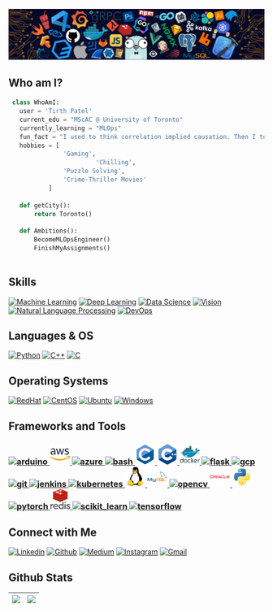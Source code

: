 ![Github Banner](https://github.com/Jaydeep-Yadav/Jaydeep-Yadav/blob/main/banner.png)

## Who am I?

 ```python
  class WhoAmI:
    user = 'Tirth Patel'
    current_edu = "MScAC @ University of Toronto"
    currently_learning = "MLOps"
    fun_fact = "I used to think correlation implied causation. Then I took a Statistics class. Now, I don't."
	hobbies = [
				'Gaming',
                         'Chilling',
			 	'Puzzle Solving',
				'Crime-Thriller Movies'
			]
	
	def getCity():
		return Toronto()
	
	def Ambitions():
		BecomeMLOpsEngineer()
		FinishMyAssignments()
	
 ```
## Skills
<p>
   <a href="#"><img alt="Machine Learning" src="https://img.shields.io/badge/Machine Learning-470C40?logo=MachineLearning&logoColor=white"></a>
   <a href="#"><img alt="Deep Learning" src="https://img.shields.io/badge/Deep Learning-%651A24.svg?logo=DeepLearning&logoColor=white"></a>
   <a href="#"><img alt="Data Science" src="https://img.shields.io/badge/Data Science-%745D1C.svg?logo=tailwindcss&logoColor=white"></a>
   <a href="#"><img alt="Vision" src="https://img.shields.io/badge/Vision-%384F32.svg?logo=Vision&logoColor=white"></a>
   <a href="#"><img alt="Natural Language Processing" src="https://img.shields.io/badge/NLP-%268J16.svg?logo=NLC&logoColor=white"></a>
   <a href="#"><img alt="DevOps" src="https://img.shields.io/badge/DevOps-%485Q1A.svg?logo=DevOps&logoColor=white"></a>
</p>

## Languages & OS

<p>
    <a href="#"><img alt="Python" src="https://img.shields.io/badge/Python%20-%458812.svg?logo=Python&logoColor=white"></a>
    <a href="#"><img alt="C++" src="https://img.shields.io/badge/C++%20-%2300599C.svg?logo=c%2B%2B&logoColor=white"></a>
    <a href="#"><img alt="C" src="https://img.shields.io/badge/C%20-%232370ED.svg?logo=c&logoColor=white"></a>	
</p>


## Operating Systems
<p>
	<a href="#"><img alt="RedHat" src="https://img.shields.io/badge/Redhat-FF1B2D?logo=RedHat&logoColor=white"></a>
	<a href="#"><img alt="CentOS" src="https://img.shields.io/badge/CentOS-563D7C?logo=CentOS&logoColor=white"></a>
	<a href="#"><img alt="Ubuntu" src="https://img.shields.io/badge/Ubuntu-FB542B?logo=CentOS&logoColor=white"></a>
	<a href="#"><img alt="Windows" src="https://img.shields.io/badge/Windows-0078D6?logo=windows&logoColor=white"></a>
	
</p>

## Frameworks and Tools
<h3 align="left">
<p align="left"> <a href="https://www.arduino.cc/" target="_blank"> <img src="https://cdn.worldvectorlogo.com/logos/arduino-1.svg" alt="arduino" width="40" height="40"/> </a> <a href="https://aws.amazon.com" target="_blank"> <img src="https://raw.githubusercontent.com/devicons/devicon/master/icons/amazonwebservices/amazonwebservices-original-wordmark.svg" alt="aws" width="40" height="40"/> </a> <a href="https://azure.microsoft.com/en-in/" target="_blank"> <img src="https://www.vectorlogo.zone/logos/microsoft_azure/microsoft_azure-icon.svg" alt="azure" width="40" height="40"/> </a> <a href="https://www.gnu.org/software/bash/" target="_blank"> <img src="https://www.vectorlogo.zone/logos/gnu_bash/gnu_bash-icon.svg" alt="bash" width="40" height="40"/> </a> <a href="https://www.cprogramming.com/" target="_blank"> <img src="https://raw.githubusercontent.com/devicons/devicon/master/icons/c/c-original.svg" alt="c" width="40" height="40"/> </a> <a href="https://www.w3schools.com/cpp/" target="_blank"> <img src="https://raw.githubusercontent.com/devicons/devicon/master/icons/cplusplus/cplusplus-original.svg" alt="cplusplus" width="40" height="40"/> </a> <a href="https://www.docker.com/" target="_blank"> <img src="https://raw.githubusercontent.com/devicons/devicon/master/icons/docker/docker-original-wordmark.svg" alt="docker" width="40" height="40"/> </a> <a href="https://flask.palletsprojects.com/" target="_blank"> <img src="https://www.vectorlogo.zone/logos/pocoo_flask/pocoo_flask-icon.svg" alt="flask" width="40" height="40"/> </a> <a href="https://cloud.google.com" target="_blank"> <img src="https://www.vectorlogo.zone/logos/google_cloud/google_cloud-icon.svg" alt="gcp" width="40" height="40"/> </a> <a href="https://git-scm.com/" target="_blank"> <img src="https://www.vectorlogo.zone/logos/git-scm/git-scm-icon.svg" alt="git" width="40" height="40"/> </a> <a href="https://www.jenkins.io" target="_blank"> <img src="https://www.vectorlogo.zone/logos/jenkins/jenkins-icon.svg" alt="jenkins" width="40" height="40"/> </a> <a href="https://kubernetes.io" target="_blank"> <img src="https://www.vectorlogo.zone/logos/kubernetes/kubernetes-icon.svg" alt="kubernetes" width="40" height="40"/> </a> <a href="https://www.linux.org/" target="_blank"> <img src="https://raw.githubusercontent.com/devicons/devicon/master/icons/linux/linux-original.svg" alt="linux" width="40" height="40"/> </a> <a href="https://www.mysql.com/" target="_blank"> <img src="https://raw.githubusercontent.com/devicons/devicon/master/icons/mysql/mysql-original-wordmark.svg" alt="mysql" width="40" height="40"/> </a> <a href="https://opencv.org/" target="_blank"> <img src="https://www.vectorlogo.zone/logos/opencv/opencv-icon.svg" alt="opencv" width="40" height="40"/> </a> <a href="https://www.oracle.com/" target="_blank"> <img src="https://raw.githubusercontent.com/devicons/devicon/master/icons/oracle/oracle-original.svg" alt="oracle" width="40" height="40"/> </a> <a href="https://www.python.org" target="_blank"> <img src="https://raw.githubusercontent.com/devicons/devicon/master/icons/python/python-original.svg" alt="python" width="40" height="40"/> </a> <a href="https://pytorch.org/" target="_blank"> <img src="https://www.vectorlogo.zone/logos/pytorch/pytorch-icon.svg" alt="pytorch" width="40" height="40"/> </a> <a href="https://redis.io" target="_blank"> <img src="https://raw.githubusercontent.com/devicons/devicon/master/icons/redis/redis-original-wordmark.svg" alt="redis" width="40" height="40"/> </a> <a href="https://scikit-learn.org/" target="_blank"> <img src="https://upload.wikimedia.org/wikipedia/commons/0/05/Scikit_learn_logo_small.svg" alt="scikit_learn" width="40" height="40"/> </a> <a href="https://www.tensorflow.org" target="_blank"> <img src="https://www.vectorlogo.zone/logos/tensorflow/tensorflow-icon.svg" alt="tensorflow" width="40" height="40"/> </a> </p>

## Connect with Me
<p align="left">
  <a href="https://www.linkedin.com/in/tirupatel/"><img alt="Linkedin" title="Tirth Patel Linkedin" src="https://img.shields.io/badge/LinkedIn-0077B5?style=for-the-badge&logo=linkedin&logoColor=white"></a>
  <a href="https://github.com/tiru-patel"><img alt="Github" title="Tirth Patel Github" src="https://img.shields.io/badge/GitHub-100000?style=for-the-badge&logo=github&logoColor=white"></a>
  <a href="https://medium.com/@tirth1272"><img alt="Medium" title="Tirth Patel Medium" src="https://img.shields.io/badge/Medium-147852?style=for-the-badge&logo=Medium&logoColor=white"></a>
  <a href="https://www.instagram.com/_tirth.patel_/"><img alt="Instagram" title="Tirth Patel Instagram" src="https://img.shields.io/badge/Instagram-E4405F?style=for-the-badge&logo=instagram&logoColor=white"></a>
  <a href="mailto:tirth1272@gmail.com"><img alt="Gmail" title="Tirth Patel Gmail" src="https://img.shields.io/badge/Gmail-D14836?style=for-the-badge&logo=gmail&logoColor=white"></a>
</p>

 
## Github Stats

<img src="https://github-readme-stats.vercel.app/api?username=tiru-patel&&show_icons=true&count_private=true&theme=github_dark">|<img src="https://github-readme-streak-stats.herokuapp.com/?user=tiru-patel&theme=blueberry_duo"/>
|---|---|

